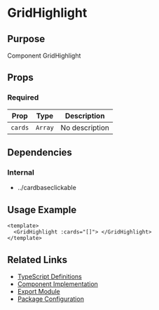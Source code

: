 # GridHighlight

## Purpose

Component GridHighlight

## Props

### Required

| Prop    | Type    | Description    |
| ------- | ------- | -------------- |
| `cards` | `Array` | No description |

## Dependencies

### Internal

- ../cardbaseclickable

## Usage Example

```vue
<template>
  <GridHighlight :cards="[]"> </GridHighlight>
</template>
```

## Related Links

- [TypeScript Definitions](./GridHighlight.d.ts)
- [Component Implementation](./GridHighlight.vue)
- [Export Module](./gridhighlight.js)
- [Package Configuration](./package.json)
